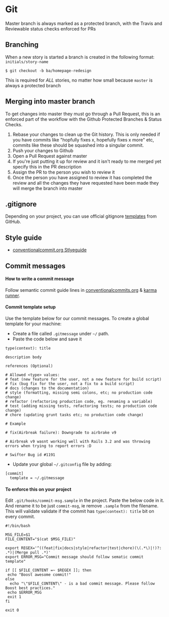 # Git

Master branch is always marked as a protected branch, with the Travis and Reviewable status checks enforced for PRs

## Branching

When a new story is started a branch is created in the following format: `initials/story-name`

    $ git checkout -b ba/homepage-redesign

This is required for _ALL_ stories, no matter how small because `master` is always a protected branch

## Merging into master branch

To get changes into master they must go through a Pull Request, this is an enforced part of the workflow with the Github Protected Branches & Status Checks.

1. Rebase your changes to clean up the Git history. This is only needed if you have commits like "hopfully fixes x, hopefully fixes x more" etc, commits like these should be squashed into a singular commit.
2. Push your changes to Github
3. Open a Pull Request against master
4. If you're just putting it up for review and it isn't ready to me merged yet specify this in the PR description
5. Assign the PR to the person you wish to review it
6. Once the person you have assigned to review it has completed the review and all the changes they have requested have been made they will merge the branch into master

## .gitignore

Depending on your project, you can use official gitignore [templates](https://github.com/github/gitignore) from GitHub.

## Style guide

- [conventionalcommit.org Stlyeguide](https://www.conventionalcommits.org/en/v1.0.0/)

## Commit messages

#### How to write a commit message
Follow semantic commit guide lines in [conventionalcommits.org](https://www.conventionalcommits.org/en/v1.0.0/) & [karma runner](http://karma-runner.github.io/1.0/dev/git-commit-msg.html).

#### Commit template setup
Use the template below for our commit messages. To create a global template for your machine:

- Create a file called `.gitmessage` under `~/` path.
- Paste the code below and save it

```
type(context): title

description body

references (Optional)

# Allowed <type> values:
# feat (new feature for the user, not a new feature for build script)
# fix (bug fix for the user, not a fix to a build script)
# docs (changes to the documentation)
# style (formatting, missing semi colons, etc; no production code change)
# refactor (refactoring production code, eg. renaming a variable)
# test (adding missing tests, refactoring tests; no production code change)
# chore (updating grunt tasks etc; no production code change)

# Example

# fix(Airbreak failure): Downgrade to airbrake v9

# Airbreak v9 wasnt working well with Rails 3.2 and was throwing errors when trying to report errors :D

# Swifter Bug id #1191
```

- Update your global `~/.gitconfig` file by adding:

```
[commit]
  template = ~/.gitmessage
```

#### To enforce this on your project

Edit `.git/hooks/commit-msg.sample` in the project. Paste the below code in it. And rename it to be just `commit-msg`, ie remove `.sample` from the filename. This will validate validate if the commit has `type(context): title` bit on every commit.


```
#!/bin/bash

MSG_FILE=$1
FILE_CONTENT="$(cat $MSG_FILE)"

export REGEX='^((feat|fix|docs|style|refactor|test|chore)(\(.*\)|!)?: .*)|(Merge pull .*)'
export ERROR_MSG="Commit message should follow sematic commit template"

if [[ $FILE_CONTENT =~ $REGEX ]]; then
 echo "Boost awesome commit!"
else
  echo "\"$FILE_CONTENT\" - is a bad commit message. Please follow Boost best practices."
 echo $ERROR_MSG
 exit 1
fi

exit 0
```
